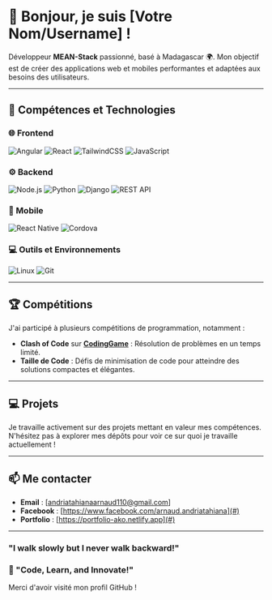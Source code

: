 # 👋 Bonjour, je suis [Votre Nom/Username] !

Développeur **MEAN-Stack** passionné, basé à Madagascar 🌍. Mon objectif est de créer des applications web et mobiles performantes et adaptées aux besoins des utilisateurs.

---

## 🚀 Compétences et Technologies

### 🌐 Frontend
![Angular](https://img.shields.io/badge/Angular-DD0031?style=for-the-badge&logo=angular&logoColor=white)
![React](https://img.shields.io/badge/React-61DAFB?style=for-the-badge&logo=react&logoColor=black)
![TailwindCSS](https://img.shields.io/badge/TailwindCSS-06B6D4?style=for-the-badge&logo=tailwindcss&logoColor=white)
![JavaScript](https://img.shields.io/badge/JavaScript-F7DF1E?style=for-the-badge&logo=javascript&logoColor=black)

### ⚙️ Backend
![Node.js](https://img.shields.io/badge/Node.js-339933?style=for-the-badge&logo=nodedotjs&logoColor=white)
![Python](https://img.shields.io/badge/Python-3776AB?style=for-the-badge&logo=python&logoColor=white)
![Django](https://img.shields.io/badge/Django-092E20?style=for-the-badge&logo=django&logoColor=white)
![REST API](https://img.shields.io/badge/REST-API-02569B?style=for-the-badge&logo=rest&logoColor=white)

### 📱 Mobile
![React Native](https://img.shields.io/badge/React_Native-20232A?style=for-the-badge&logo=react&logoColor=61DAFB)
![Cordova](https://img.shields.io/badge/Apache_Cordova-E8E8E8?style=for-the-badge&logo=apache-cordova&logoColor=black)

### 💻 Outils et Environnements
![Linux](https://img.shields.io/badge/Linux-FCC624?style=for-the-badge&logo=linux&logoColor=black)
![Git](https://img.shields.io/badge/Git-F05032?style=for-the-badge&logo=git&logoColor=white)

---

## 🏆 Compétitions

J'ai participé à plusieurs compétitions de programmation, notamment :

- **Clash of Code** sur **[CodingGame](https://www.codingame.com/)** : Résolution de problèmes en un temps limité.  
- **Taille de Code** : Défis de minimisation de code pour atteindre des solutions compactes et élégantes.

---

## 💻 Projets

Je travaille activement sur des projets mettant en valeur mes compétences. N'hésitez pas à explorer mes dépôts pour voir ce sur quoi je travaille actuellement !

---

## 📫 Me contacter

- **Email** : [andriatahianaarnaud110@gmail.com]
- **Facebook** : [https://www.facebook.com/arnaud.andriatahiana](#) 
- **Portfolio** : [https://portfolio-ako.netlify.app](#)

---
### "I walk slowly but I never walk backward!"
### 🌟 "Code, Learn, and Innovate!"  
Merci d'avoir visité mon profil GitHub !
